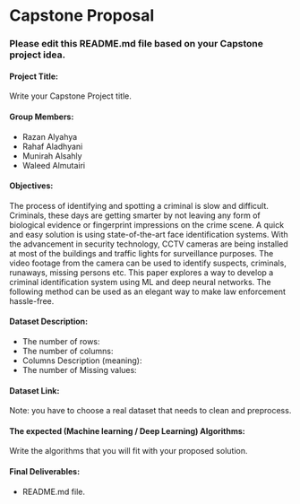 # Capstone Proposal


### Please edit this README.md file based on your Capstone project idea.

#### Project Title:
Write your Capstone Project title.

#### Group Members:
- Razan Alyahya
- Rahaf Aladhyani
- Munirah Alsahly
- Waleed Almutairi

#### Objectives:
The process of identifying and spotting a criminal is slow and difficult. Criminals, these days are getting smarter by not leaving any form of biological evidence or fingerprint impressions on the crime scene. A quick and easy solution is using state-of-the-art face identification systems. With the advancement in security technology, CCTV cameras are being installed at most of the buildings and traffic lights for surveillance purposes. The video footage from the camera can be used to identify suspects, criminals, runaways, missing persons etc. This paper explores a way to develop a criminal identification system using ML and deep neural networks. The following method can be used as an elegant way to make law enforcement hassle-free.


#### Dataset Description:
- The number of rows:
- The number of columns:
- Columns Description (meaning):
- The number of Missing values:

#### Dataset Link:
Note: you have to choose a real dataset that needs to clean and preprocess.

#### The expected (Machine learning / Deep Learning) Algorithms:
Write the algorithms that you will fit with your proposed solution.

#### Final Deliverables:
- README.md file.
